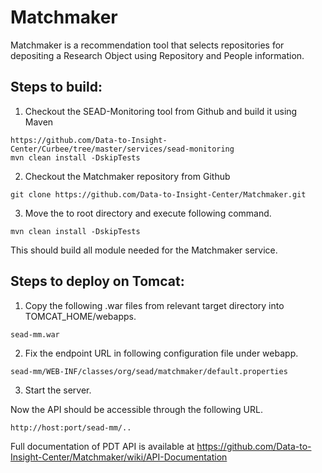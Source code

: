 Matchmaker 
============

Matchmaker is a recommendation tool that selects repositories for depositing a Research Object using Repository and People information.

Steps to build:
---------------
1) Checkout the SEAD-Monitoring tool from Github and build it using Maven
~~~
https://github.com/Data-to-Insight-Center/Curbee/tree/master/services/sead-monitoring
mvn clean install -DskipTests
~~~
2) Checkout the Matchmaker repository from Github
~~~
git clone https://github.com/Data-to-Insight-Center/Matchmaker.git
~~~
3) Move the to root directory and execute following command.
~~~
mvn clean install -DskipTests
~~~
This should build all module needed for the Matchmaker service.

Steps to deploy on Tomcat:
--------------------------

1) Copy the following .war files from relevant target directory into TOMCAT_HOME/webapps.
~~~
sead-mm.war
~~~

2) Fix the endpoint URL in following configuration file under webapp.
~~~
sead-mm/WEB-INF/classes/org/sead/matchmaker/default.properties
~~~

3) Start the server.

Now the API should be accessible through the following URL.
~~~
http://host:port/sead-mm/..
~~~

Full documentation of PDT API is available at https://github.com/Data-to-Insight-Center/Matchmaker/wiki/API-Documentation
